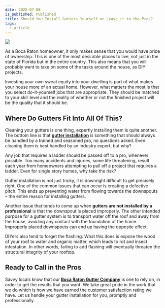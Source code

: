 ```yaml
---
date: 2025-07-08
is_published: Published
title: Should You Install Gutters Yourself or Leave it to the Pros?
tags:
  - article
---
```

![](/media/should-you-install-gutters-yourself.jpg)

As a Boca Raton homeowner, it only makes sense that you would have pride of ownership. This is one of the most desirable places to live, not just in the state of Florida but in the entire country. This also means that you will probably want to take on some of the tasks around the house, as DIY projects.

Investing your own sweat equity into your dwelling is part of what makes your house more of an actual home. However, what matters the most is that you select do-it-yourself jobs that are appropriate. They should be matched to your skill level and the reality of whether or not the finished project will be the quality that it should be.

## Where Do Gutters Fit Into All Of This?

Cleaning your gutters is one thing, expertly installing them is quite another. The bottom line is that [**gutter installation**](https://novagutter.com/#residential-gutter-installation) is something that should always be handled by a trained and seasoned pro, no questions asked. Even cleaning them is best handled by an industry expert, but why?

Any job that requires a ladder should be passed off to a pro, whenever possible. Too many accidents and injuries, some life threatening, result each year from homeowners attempting to pull off a project that requires a ladder. Even for single story homes, why take the risk?

Gutter installation is not just tricky, it is downright difficult to get precisely right. One of the common issues that can occur is creating a defective pitch. This ends up preventing water from flowing towards the downspouts – the entire reason for installing gutters.

Another issue that tends to come up when **gutters are not installed by a professional** is that the downspout is placed improperly. The other intended purpose for a gutter system is to transport water off the roof and away from the house, avoiding any contact with the foundation of the home. Improperly placed downspouts can end up having the opposite effect.

DIYers also tend to forget the flashing. What this does is expose the wood of your roof to water and organic matter, which leads to rot and insect infestation. In other words, failing to add flashing will eventually threaten the structural integrity of your rooftop.

## Ready to Call in the Pros

Savvy locals know that our [**Boca Raton Gutter Company**](https://www.novagutter.com/) is one to rely on, in order to get the results that you want. We take great pride in the work that we do which is how we have earned the customer satisfaction rating we have. Let us handle your gutter installation for you, promptly and professionally.